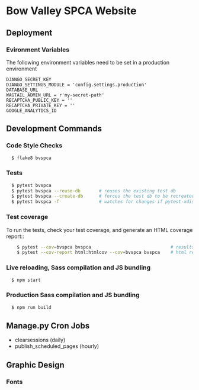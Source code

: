# Bow Valley SPCA Website

## Deployment
### Evironment Variables
The following environment variables need to be set in a production
environment
```
DJANGO_SECRET_KEY
DJANGO_SETTINGS_MODULE = 'config.settings.production'
DATABASE_URL
WAGTAIL_ADMIN_URL = r'my-secret-path'
RECAPTCHA_PUBLIC_KEY = ''
RECAPTCHA_PRIVATE_KEY = ''
GOOGLE_ANALYTICS_ID 
```

## Development Commands

### Code Style Checks

```sh
  $ flake8 bvspca
```

### Tests

```sh
  $ pytest bvspca
  $ pytest bvspca --reuse-db       # reuses the existing test db
  $ pytest bvspca --create-db      # forces the test db to be recreated
  $ pytest bvspca -f               # watches for changes if pytest-xdist installed
```

### Test coverage

To run the tests, check your test coverage, and generate an HTML coverage report::
```sh
    $ pytest --cov=bvspca bvspca                              # results in terminal
    $ pytest --cov-report html:htmlcov --cov=bvspca bvspca    # html report to directory htmlcov
```

### Live reloading, Sass compilation and JS bundling

```sh
  $ npm start
```

### Production Sass compilation and JS bundling

```sh
  $ npm run build
```

## Manage.py Cron Jobs

* clearsessions (daily)
* publish_scheduled_pages (hourly)

## Graphic Design

### Fonts
